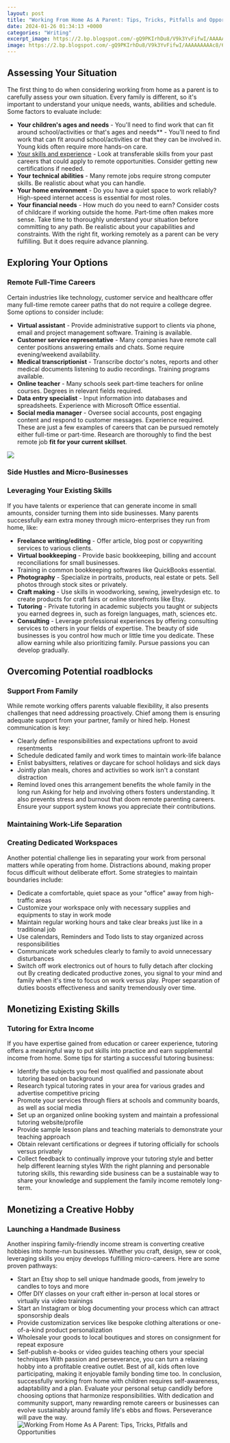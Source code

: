 ```yaml
---
layout: post
title: "Working From Home As A Parent: Tips, Tricks, Pitfalls and Opportunities"
date: 2024-01-26 01:34:13 +0000
categories: "Writing"
excerpt_image: https://2.bp.blogspot.com/-gQ9PKIrhDu8/V9k3YvFifwI/AAAAAAAAAc8/6bYxgCkRegcPfo-HLF_yHVvE5oVz2amiwCLcB/s1600/Facebook%2B-%2BOrganizing%2BYour%2BTime%2Bas%2Ba%2BWork%2BAt%2BHome%2BMother.jpg
image: https://2.bp.blogspot.com/-gQ9PKIrhDu8/V9k3YvFifwI/AAAAAAAAAc8/6bYxgCkRegcPfo-HLF_yHVvE5oVz2amiwCLcB/s1600/Facebook%2B-%2BOrganizing%2BYour%2BTime%2Bas%2Ba%2BWork%2BAt%2BHome%2BMother.jpg
---
```


## Assessing Your Situation
The first thing to do when considering working from home as a parent is to carefully assess your own situation. Every family is different, so it's important to understand your unique needs, wants, abilities and schedule. Some factors to evaluate include:
- **Your children's ages and needs** - You'll need to find work that can fit around school/activities or that's ages and needs** - You'll need to find work that can fit around school/activities or that they can be involved in. Young kids often require more hands-on care. 
- [Your skills and experience](https://store.fi.io.vn/womens-pitbull-mom-funny-valentines-day-dog-lovers-bully-pitty-1-3) - Look at transferable skills from your past careers that could apply to remote opportunities. Consider getting new certifications if needed. 
- **Your technical abilities** - Many remote jobs require strong computer skills. Be realistic about what you can handle. 
- **Your home environment** - Do you have a quiet space to work reliably? High-speed internet access is essential for most roles.
- **Your financial needs** - How much do you need to earn? Consider costs of childcare if working outside the home. Part-time often makes more sense.
Take time to thoroughly understand your situation before committing to any path. Be realistic about your capabilities and constraints. With the right fit, working remotely as a parent can be very fulfilling. But it does require advance planning.
## Exploring Your Options
### Remote Full-Time Careers
Certain industries like technology, customer service and healthcare offer many full-time remote career paths that do not require a college degree. Some options to consider include:
- **Virtual assistant** - Provide administrative support to clients via phone, email and project management software. Training is available.
- **Customer service representative** - Many companies have remote call center positions answering emails and chats. Some require evening/weekend availability. 
- **Medical transcriptionist** - Transcribe doctor's notes, reports and other medical documents listening to audio recordings. Training programs available.
- **Online teacher** - Many schools seek part-time teachers for online courses. Degrees in relevant fields required.
- **Data entry specialist** - Input information into databases and spreadsheets. Experience with Microsoft Office essential. 
- **Social media manager** - Oversee social accounts, post engaging content and respond to customer messages. Experience required.
These are just a few examples of careers that can be pursued remotely either full-time or part-time. Research are thoroughly to find the best remote job **fit for your current skillset**.

![](https://kaeser-blair.com/wp-content/uploads/2021/05/iStock-1200281880-1170x780.jpg)
### Side Hustles and Micro-Businesses 
### Leveraging Your Existing Skills
If you have talents or experience that can generate income in small amounts, consider turning them into side businesses. Many parents successfully earn extra money through micro-enterprises they run from home, like:
- **Freelance writing/editing** - Offer article, blog post or copywriting services to various clients. 
- **Virtual bookkeeping** - Provide basic bookkeeping, billing and account reconciliations for small businesses. 
- Training in common bookkeeping softwares like QuickBooks essential.
- **Photography** - Specialize in portraits, products, real estate or pets. Sell photos through stock sites or privately. 
- **Craft making** - Use skills in woodworking, sewing, jewelrydesign etc. to create products for craft fairs or online storefronts like Etsy. 
- **Tutoring** - Private tutoring in academic subjects you taught or subjects you earned degrees in, such as foreign languages, math, sciences etc. 
- **Consulting** - Leverage professional experiences by offering consulting services to others in your fields of expertise.
The beauty of side businesses is you control how much or little time you dedicate. These allow earning while also prioritizing family. Pursue passions you can develop gradually.
## Overcoming Potential roadblocks  
### Support From Family
While remote working offers parents valuable flexibility, it also presents challenges that need addressing proactively. Chief among them is ensuring adequate support from your partner, family or hired help. Honest communication is key:
- Clearly define responsibilities and expectations upfront to avoid resentments 
- Schedule dedicated family and work times to maintain work-life balance
- Enlist babysitters, relatives or daycare for school holidays and sick days 
- Jointly plan meals, chores and activities so work isn't a constant distraction
- Remind loved ones this arrangement benefits the whole family in the long run
Asking for help and involving others fosters understanding. It also prevents stress and burnout that doom remote parenting careers. Ensure your support system knows you appreciate their contributions.
### Maintaining Work-Life Separation  
### Creating Dedicated Workspaces
Another potential challenge lies in separating your work from personal matters while operating from home. Distractions abound, making proper focus difficult without deliberate effort. Some strategies to maintain boundaries include: 
- Dedicate a comfortable, quiet space as your "office" away from high-traffic areas
- Customize your workspace only with necessary supplies and equipments to stay in work mode 
- Maintain regular working hours and take clear breaks just like in a traditional job
- Use calendars, Reminders and Todo lists to stay organized across responsibilities  
- Communicate work schedules clearly to family to avoid unnecessary disturbances
- Switch off work electronics out of hours to fully detach after clocking out
By creating dedicated productive zones, you signal to your mind and family when it's time to focus on work versus play. Proper separation of duties boosts effectiveness and sanity tremendously over time.
## Monetizing Existing Skills
### Tutoring for Extra Income
If you have expertise gained from education or career experience, tutoring offers a meaningful way to put skills into practice and earn supplemental income from home. Some tips for starting a successful tutoring business: 
- Identify the subjects you feel most qualified and passionate about tutoring based on background 
- Research typical tutoring rates in your area for various grades and advertise competitive pricing
- Promote your services through fliers at schools and community boards, as well as social media 
- Set up an organized online booking system and maintain a professional tutoring website/profile
- Provide sample lesson plans and teaching materials to demonstrate your teaching approach
- Obtain relevant certifications or degrees if tutoring officially for schools versus privately
- Collect feedback to continually improve your tutoring style and better help different learning styles
With the right planning and personable tutoring skills, this rewarding side business can be a sustainable way to share your knowledge and supplement the family income remotely long-term.
## Monetizing a Creative Hobby   
### Launching a Handmade Business
Another inspiring family-friendly income stream is converting creative hobbies into home-run businesses. Whether you craft, design, sew or cook, leveraging skills you enjoy develops fulfilling micro-careers. Here are some proven pathways: 
- Start an Etsy shop to sell unique handmade goods, from jewelry to candles to toys and more 
- Offer DIY classes on your craft either in-person at local stores or virtually via video trainings
- Start an Instagram or blog documenting your process which can attract sponsorship deals
- Provide customization services like bespoke clothing alterations or one-of-a-kind product personalization
- Wholesale your goods to local boutiques and stores on consignment for repeat exposure  
- Self-publish e-books or video guides teaching others your special techniques
With passion and perseverance, you can turn a relaxing hobby into a profitable creative outlet. Best of all, kids often love participating, making it enjoyable family bonding time too.
In conclusion, successfully working from home with children requires self-awareness, adaptability and a plan. Evaluate your personal setup candidly before choosing options that harmonize responsibilities. With dedication and community support, many rewarding remote careers or businesses can evolve sustainably around family life's ebbs and flows. Perseverance will pave the way.
![Working From Home As A Parent: Tips, Tricks, Pitfalls and Opportunities](https://2.bp.blogspot.com/-gQ9PKIrhDu8/V9k3YvFifwI/AAAAAAAAAc8/6bYxgCkRegcPfo-HLF_yHVvE5oVz2amiwCLcB/s1600/Facebook%2B-%2BOrganizing%2BYour%2BTime%2Bas%2Ba%2BWork%2BAt%2BHome%2BMother.jpg)